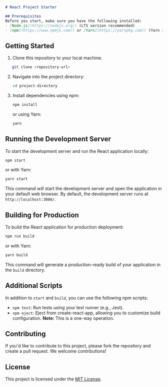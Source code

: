 

```markdown
# React Project Starter

## Prerequisites
Before you start, make sure you have the following installed:
- [Node.js](https://nodejs.org/) (LTS version recommended)
- [npm](https://www.npmjs.com/) or [Yarn](https://yarnpkg.com/) (Yarn is optional but recommended)
```
## Getting Started
1. Clone this repository to your local machine.
```bash
   git clone <repository-url>
   ```
2. Navigate into the project directory:
   ```bash
   cd project-directory
   ```
3. Install dependencies using npm:
   ```bash
   npm install
   ```
   or using Yarn:
   ```bash
   yarn
   ```

## Running the Development Server
To start the development server and run the React application locally:
```bash
npm start
```
or with Yarn:
```bash
yarn start
```
This command will start the development server and open the application in your default web browser. By default, the development server runs at `http://localhost:3000/`.

## Building for Production
To build the React application for production deployment:
```bash
npm run build
```
or with Yarn:
```bash
yarn build
```
This command will generate a production-ready build of your application in the `build` directory.

## Additional Scripts
In addition to `start` and `build`, you can use the following npm scripts:
- `npm test`: Run tests using your test runner (e.g., Jest).
- `npm eject`: Eject from create-react-app, allowing you to customize build configuration. **Note:** This is a one-way operation.

## Contributing
If you'd like to contribute to this project, please fork the repository and create a pull request. We welcome contributions!

## License
This project is licensed under the [MIT License](LICENSE).
```
